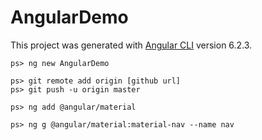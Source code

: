 # AngularDemo

This project was generated with [Angular CLI](https://github.com/angular/angular-cli) version 6.2.3.

```console
ps> ng new AngularDemo
```

```console
ps> git remote add origin [github url]
ps> git push -u origin master
```

```console
ps> ng add @angular/material
```

```console
ps> ng g @angular/material:material-nav --name nav
```